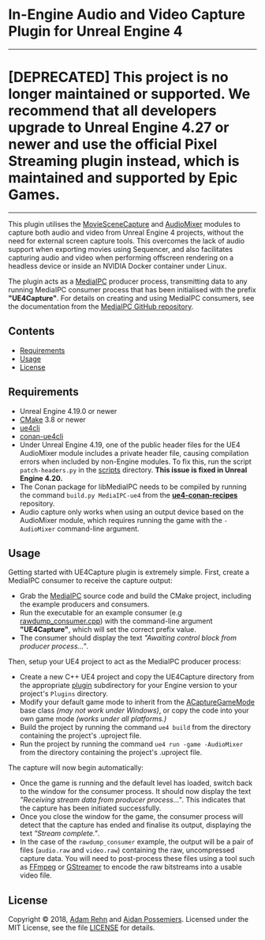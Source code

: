 # In-Engine Audio and Video Capture Plugin for Unreal Engine 4

---
# [DEPRECATED] This project is no longer maintained or supported. We recommend that all developers upgrade to Unreal Engine 4.27 or newer and use the official Pixel Streaming plugin instead, which is maintained and supported by Epic Games.
---

This plugin utilises the [MovieSceneCapture](https://api.unrealengine.com/INT/API/Runtime/MovieSceneCapture/index.html) and [AudioMixer](https://api.unrealengine.com/INT/API/Runtime/AudioMixer/index.html) modules to capture both audio and video from Unreal Engine 4 projects, without the need for external screen capture tools. This overcomes the lack of audio support when exporting movies using Sequencer, and also facilitates capturing audio and video when performing offscreen rendering on a headless device or inside an NVIDIA Docker container under Linux.

The plugin acts as a [MediaIPC](https://github.com/adamrehn/MediaIPC) producer process, transmitting data to any running MediaIPC consumer process that has been initialised with the prefix **"UE4Capture"**. For details on creating and using MediaIPC consumers, see the documentation from the [MediaIPC GitHub repository](https://github.com/adamrehn/MediaIPC).


## Contents

- [Requirements](#requirements)
- [Usage](#usage)
- [License](#license)


## Requirements

- Unreal Engine 4.19.0 or newer
- [CMake](https://cmake.org/) 3.8 or newer
- [ue4cli](https://github.com/adamrehn/ue4cli)
- [conan-ue4cli](https://github.com/adamrehn/conan-ue4cli)
- Under Unreal Engine 4.19, one of the public header files for the UE4 AudioMixer module includes a private header file, causing compilation errors when included by non-Engine modules. To fix this, run the script `patch-headers.py` in the [scripts](./scripts) directory. **This issue is fixed in Unreal Engine 4.20.**
- The Conan package for libMediaIPC needs to be compiled by running the command `build.py MediaIPC-ue4` from the [**ue4-conan-recipes**](https://github.com/adamrehn/ue4-conan-recipes) repository.
- Audio capture only works when using an output device based on the AudioMixer module, which requires running the game with the `-AudioMixer` command-line argument.


## Usage

Getting started with UE4Capture plugin is extremely simple. First, create a MediaIPC consumer to receive the capture output:

- Grab the [MediaIPC](https://github.com/adamrehn/MediaIPC) source code and build the CMake project, including the example producers and consumers.
- Run the executable for an example consumer (e.g [rawdump_consumer.cpp](https://github.com/adamrehn/MediaIPC/blob/master/examples/consumers/rawdump_consumer.cpp)) with the command-line argument **"UE4Capture"**, which will set the correct prefix value.
- The consumer should display the text *"Awaiting control block from producer process..."*.

Then, setup your UE4 project to act as the MediaIPC producer process:

- Create a new C++ UE4 project and copy the UE4Capture directory from the appropriate [plugin](./plugin) subdirectory for your Engine version to your project's `Plugins` directory.
- Modify your default game mode to inherit from the [ACaptureGameMode](./plugin/UE4Capture/Source/UE4Capture/Public/CaptureGameMode.h) base class *(may not work under Windows)*, or copy the code into your own game mode *(works under all platforms.)*
- Build the project by running the command `ue4 build` from the directory containing the project's .uproject file.
- Run the project by running the command `ue4 run -game -AudioMixer` from the directory containing the project's .uproject file.

The capture will now begin automatically:

- Once the game is running and the default level has loaded, switch back to the window for the consumer process. It should now display the text *"Receiving stream data from producer process..."*. This indicates that the capture has been initiated successfully.
- Once you close the window for the game, the consumer process will detect that the capture has ended and finalise its output, displaying the text *"Stream complete."*.
- In the case of the `rawdump_consumer` example, the output will be a pair of files (`audio.raw` and `video.raw`) containing the raw, uncompressed capture data. You will need to post-process these files using a tool such as [FFmpeg](https://www.ffmpeg.org/) or [GStreamer](https://gstreamer.freedesktop.org/) to encode the raw bitstreams into a usable video file.


## License

Copyright &copy; 2018, [Adam Rehn](https://github.com/adamrehn) and [Aidan Possemiers](https://github.com/ImmortalEmperor). Licensed under the MIT License, see the file [LICENSE](./LICENSE) for details.
